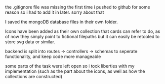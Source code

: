 the .gitignore file was missing the first time i pushed to github for some reason so i had to add it in later. sorry about that

I saved the mongoDB database files in their own folder.

Icons have been added as their own collection that cards can refer to do, as of now they simply point to fictional filepaths but it can easily be retooled to store svg data or similar.

backend is split into routes -> controllers -> schemas to seperate functionality, and keep code more manageable

some parts of the task were left open so i took liberties with my implementation (such as the part about the icons, as well as how the collections are constructed)

